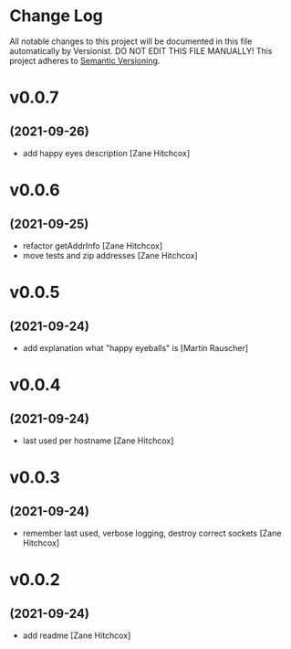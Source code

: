 # Change Log

All notable changes to this project will be documented in this file
automatically by Versionist. DO NOT EDIT THIS FILE MANUALLY!
This project adheres to [Semantic Versioning](http://semver.org/).

# v0.0.7
## (2021-09-26)

* add happy eyes description [Zane Hitchcox]

# v0.0.6
## (2021-09-25)

* refactor getAddrInfo [Zane Hitchcox]
* move tests and zip addresses [Zane Hitchcox]

# v0.0.5
## (2021-09-24)

* add explanation what "happy eyeballs" is [Martin Rauscher]

# v0.0.4
## (2021-09-24)

* last used per hostname [Zane Hitchcox]

# v0.0.3
## (2021-09-24)

* remember last used, verbose logging, destroy correct sockets [Zane Hitchcox]

# v0.0.2
## (2021-09-24)

* add readme [Zane Hitchcox]
